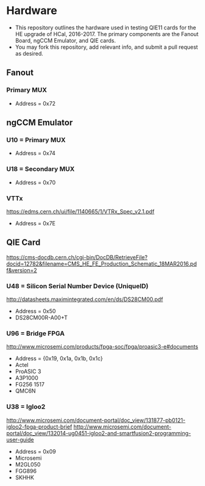 # Hardware
* This repository outlines the hardware used in testing QIE11 cards for the HE upgrade of HCal, 2016-2017. The primary components are the Fanout Board, ngCCM Emulator, and QIE cards.
* You may fork this repository, add relevant info, and submit a pull request as desired.

## Fanout

### Primary MUX
* Address = 0x72

## ngCCM Emulator

### U10 = Primary MUX
* Address = 0x74

### U18 = Secondary MUX
* Address = 0x70

### VTTx
https://edms.cern.ch/ui/file/1140665/1/VTRx_Spec_v2.1.pdf
* Address = 0x7E

## QIE Card
https://cms-docdb.cern.ch/cgi-bin/DocDB/RetrieveFile?docid=12782&filename=CMS_HE_FE_Production_Schematic_18MAR2016.pdf&version=2

### U48 = Silicon Serial Number Device (UniqueID)
http://datasheets.maximintegrated.com/en/ds/DS28CM00.pdf
* Address = 0x50
* DS28CM00R-A00+T

### U96 = Bridge FPGA
http://www.microsemi.com/products/fpga-soc/fpga/proasic3-e#documents
* Address = {0x19, 0x1a, 0x1b, 0x1c}
* Actel
* ProASIC 3
* A3P1000
* FG256 1517
* QMC6N

### U38 = Igloo2
http://www.microsemi.com/document-portal/doc_view/131877-pb0121-igloo2-fpga-product-brief
http://www.microsemi.com/document-portal/doc_view/132014-ug0451-igloo2-and-smartfusion2-programming-user-guide
* Address = 0x09
* Microsemi
* M2GL050
* FGG896
* SKHHK
